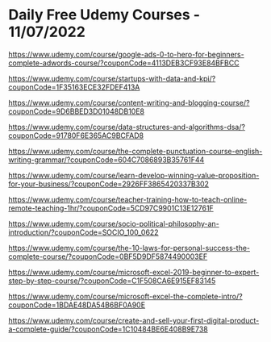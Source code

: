 # Daily Free Udemy Courses - 11/07/2022

https://www.udemy.com/course/google-ads-0-to-hero-for-beginners-complete-adwords-course/?couponCode=4113DEB3CF93E84BFBCC
https://www.udemy.com/course/startups-with-data-and-kpi/?couponCode=1F35163ECE32FDEF413A
https://www.udemy.com/course/content-writing-and-blogging-course/?couponCode=9D6BBED3D01048DB10E8
https://www.udemy.com/course/data-structures-and-algorithms-dsa/?couponCode=91780F6E365AC9BCFAD8
https://www.udemy.com/course/the-complete-punctuation-course-english-writing-grammar/?couponCode=604C7086893B35761F44
https://www.udemy.com/course/learn-develop-winning-value-proposition-for-your-business/?couponCode=2926FF3865420337B302
https://www.udemy.com/course/teacher-training-how-to-teach-online-remote-teaching-1hr/?couponCode=5CD97C9901C13E12761F
https://www.udemy.com/course/socio-political-philosophy-an-introduction/?couponCode=SOCIO_100_0622
https://www.udemy.com/course/the-10-laws-for-personal-success-the-complete-course/?couponCode=0BF5D9DF5874490003EF
https://www.udemy.com/course/microsoft-excel-2019-beginner-to-expert-step-by-step-course/?couponCode=C1F508CA6E915EF83145
https://www.udemy.com/course/microsoft-excel-the-complete-intro/?couponCode=1BDAE48DA54B6BF0A90E
https://www.udemy.com/course/create-and-sell-your-first-digital-product-a-complete-guide/?couponCode=1C10484BE6E408B9E738
